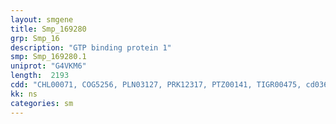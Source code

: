 ```yaml
---
layout: smgene
title: Smp_169280
grp: Smp_16
description: "GTP binding protein 1"
smp: Smp_169280.1
uniprot: "G4VKM6"
length:  2193
cdd: "CHL00071, COG5256, PLN03127, PRK12317, PTZ00141, TIGR00475, cd03694, cd03708, cd04165, cl02786, cl02787, cl21455, pfam00009, pfam03143, pfam03144"
kk: ns
categories: sm
---
```

